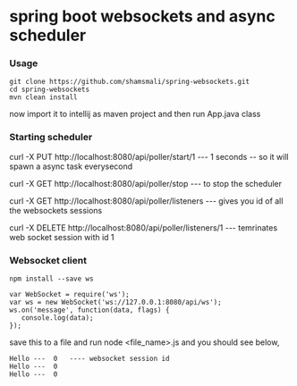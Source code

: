 # spring boot websockets and async scheduler

### Usage

```
git clone https://github.com/shamsmali/spring-websockets.git
cd spring-websockets
mvn clean install
```

now import it to intellij as maven project and then run App.java class


### Starting scheduler
curl -X PUT  http://localhost:8080/api/poller/start/1     --- 1 seconds -- so it will spawn a async task everysecond

curl -X GET  http://localhost:8080/api/poller/stop        --- to stop the scheduler

curl -X GET  http://localhost:8080/api/poller/listeners   --- gives you id of all the websockets sessions

curl -X DELETE  http://localhost:8080/api/poller/listeners/1  --- temrinates web socket session with id 1

### Websocket client

```
npm install --save ws

var WebSocket = require('ws');
var ws = new WebSocket('ws://127.0.0.1:8080/api/ws');
ws.on('message', function(data, flags) {
   console.log(data);
});
```

save this to a file and run node <file_name>.js and you should see below,
```
Hello ---  0   ---- websocket session id
Hello ---  0
Hello ---  0
```
